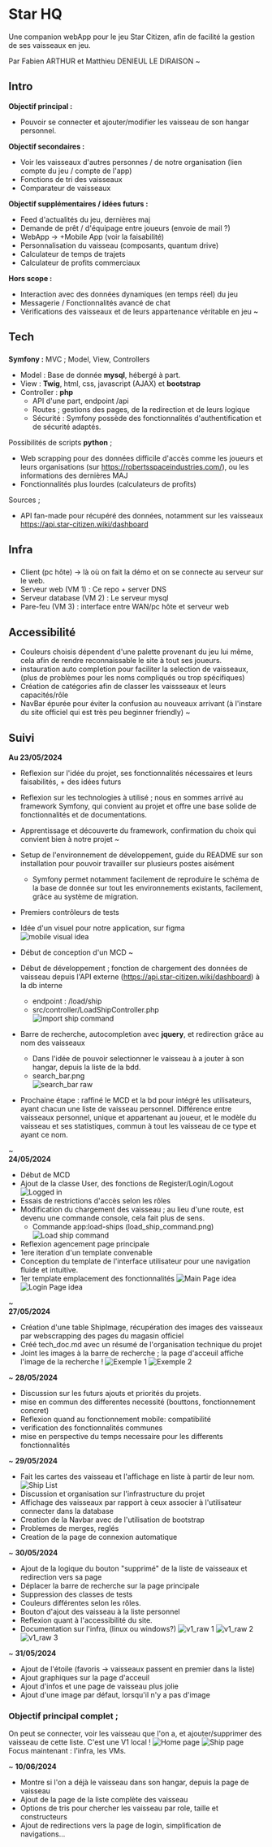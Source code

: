 # Star HQ
Une companion webApp pour le jeu Star Citizen, afin de facilité la gestion de ses vaisseaux en jeu.

Par Fabien ARTHUR et Matthieu DENIEUL LE DIRAISON
~
## Intro
__Objectif principal :__
* Pouvoir se connecter et ajouter/modifier les vaisseau de son hangar personnel.

__Objectif secondaires :__
* Voir les vaisseaux d'autres personnes / de notre organisation (lien compte du jeu / compte de l'app)
* Fonctions de tri des vaisseaux
* Comparateur de vaisseaux

__Objectif supplémentaires / idées futurs :__
* Feed d'actualités du jeu, dernières maj
* Demande de prêt / d'équipage entre joueurs (envoie de mail ?)
* WebApp -> +Mobile App (voir la faisabilité)
* Personnalisation du vaisseau (composants, quantum drive)
* Calculateur de temps de trajets
* Calculateur de profits commerciaux

__Hors scope :__
* Interaction avec des données dynamiques (en temps réel) du jeu
* Messagerie / Fonctionnalités avancé de chat
* Vérifications des vaisseaux et de leurs appartenance véritable en jeu
~
## Tech
###
__Symfony :__
MVC ; Model, View, Controllers
* Model : Base de donnée __mysql__, hébergé à part.
* View : __Twig__, html, css, javascript (AJAX) et __bootstrap__
* Controller : __php__
	*  API d'une part, endpoint /api
	* Routes ; gestions des pages, de la redirection et de leurs logique
	* Sécurité : Symfony possède des fonctionnalités d'authentification et de sécurité adaptés.

Possibilités de scripts __python__ ;
* Web scrapping pour des données difficile d'accès comme les joueurs et leurs organisations (sur https://robertsspaceindustries.com/), ou les informations des dernières MAJ
* Fonctionnalités plus lourdes (calculateurs de profits)

Sources ;
* API fan-made pour récupéré des données, notamment sur les vaisseaux https://api.star-citizen.wiki/dashboard

## Infra
###
* Client (pc hôte) -> là où on fait la démo et on se connecte au serveur sur le web.
* Serveur web (VM 1) : Ce repo + server DNS
* Serveur database (VM 2) : Le serveur mysql
* Pare-feu (VM 3) : interface entre WAN/pc hôte et serveur web

## Accessibilité
* Couleurs choisis dépendent d'une palette provenant du jeu lui même, cela afin de rendre reconnaissable le site à tout ses joueurs.
* instauration auto completion pour faciliter la selection de vaisseaux, (plus de problèmes pour les noms compliqués ou trop spécifiques)
* Création de catégories afin de classer les vaissseaux et leurs capacités/rôle 
* NavBar épurée pour éviter la confusion au nouveaux arrivant (à l'instare du site officiel qui est très peu beginner friendly)
~

## Suivi
__Au 23/05/2024__
* Reflexion sur l'idée du projet, ses fonctionnalités nécessaires et leurs faisabilités, + des idées futurs
* Reflexion sur les technologies à utilisé ; nous en sommes arrivé au framework Symfony, qui convient au projet et offre une base solide de fonctionnalités et de documentations.
* Apprentissage et découverte du framework, confirmation du choix qui convient bien à notre projet
~
* Setup de l'environnement de développement, guide du README sur son installation pour pouvoir travailler sur plusieurs postes aisément
	* Symfony permet notamment facilement de reproduire le schéma de la base de donnée sur tout les environnements existants, facilement, grâce au système de migration.
* Premiers contrôleurs de tests
* Idée d'un visuel pour notre application, sur figma  
![mobile visual idea](_suivi/2024.05.23/first_visual_idea.png)
* Début de conception d'un MCD
~
* Début de développement ; fonction de chargement des données de vaisseau depuis l'API externe (https://api.star-citizen.wiki/dashboard) à la db interne  
	* endpoint : /load/ship  
	* src/controller/LoadShipController.php  
	![import ship command](_suivi/2024.05.23/import_ship_data.png)
* Barre de recherche, autocompletion avec __jquery__, et redirection grâce au nom des vaisseaux
	*  Dans l'idée de pouvoir selectionner le vaisseau à a jouter à son hangar, depuis la liste de la bdd.
	* search_bar.png  
	![search_bar raw](_suivi/2024.05.23/search_bar.png)

* Prochaine étape : raffiné le MCD et la bd pour intégré les utilisateurs, ayant chacun une liste de vaisseau personnel. Différence entre vaisseaux personnel, unique et appartenant au joueur, et le modèle du vaisseau et ses statistiques, commun à tout les vaisseau de ce type et ayant ce nom.

~  
__24/05/2024__
* Début de MCD
* Ajout de la classe User, des fonctions de Register/Login/Logout 
![Logged in](_suivi/2024.05.24/Logged_in.png)
* Essais de restrictions d'accès selon les rôles
* Modification du chargement des vaisseau ; au lieu d'une route, est devenu une commande console, cela fait plus de sens.  
	* Commande app:load-ships (load_ship_command.png)
	![Load ship command](_suivi/2024.05.24/load_ship_command.png)
* Reflexion agencement page principale 
* 1ere iteration d'un template convenable
* Conception du template de l'interface utilisateur pour une navigation fluide et intuitive.
* 1er template emplacement des fonctionnalités
	![Main Page idea](_suivi/2024.05.24/main_page_without_ship_matrix.png)
	![Login Page idea](_suivi/2024.05.24/login_page.png)  
	
~  
__27/05/2024__
* Création d'une table ShipImage, récupération des images des vaisseaux par webscrapping des pages du magasin officiel
* Créé tech_doc.md avec un résumé de l'organisation technique du projet
* Joint les images à la barre de recherche ; la page d'acceuil affiche l'image de la recherche !
	![Exemple 1](_suivi/2024.05.27/search_and_image1.png) ![Exemple 2](_suivi/2024.05.27/search_and_image2.png)

~
__28/05/2024__
* Discussion sur les futurs ajouts et priorités du projets.
* mise en commun des differentes necessité (bouttons, fonctionnement concret)
* Reflexion quand au fonctionnement mobile: compatibilité
* verification des fonctionnalités communes 
* mise en perspective du temps necessaire pour les differents fonctionnalités

~
__29/05/2024__
* Fait les cartes des vaisseau et l'affichage en liste à partir de leur nom.
	![Ship List](_suivi/2024.05.29/ship_list.png)
* Discussion et organisation sur l'infrastructure du projet
* Affichage des vaisseaux par rapport à ceux associer à l'utilisateur connecter dans la database
* Creation de la Navbar avec de l'utilisation de bootstrap
* Problemes de merges, reglés
* Creation de la page de connexion automatique

~
__30/05/2024__
* Ajout de la logique du bouton "supprimé" de la liste de vaisseaux et redirection vers sa page
* Déplacer la barre de recherche sur la page principale
* Suppression des classes de tests
* Couleurs différentes selon les rôles.
* Bouton d'ajout des vaisseau à la liste personnel
* Reflexion quant à l'accessibilité du site.
* Documentation sur l'infra, (linux ou windows?)
	![v1_raw 1](_suivi/2024.05.30/v1_raw_1.png) 
	![v1_raw 2](_suivi/2024.05.30/v1_raw_2.png) 
	![v1_raw 3](_suivi/2024.05.30/v1_raw_3.png)

~
__31/05/2024__
* Ajout de l'étoile (favoris -> vaisseaux passent en premier dans la liste)
* Ajout graphiques sur la page d'acceuil
* Ajout d'infos et une page de vaisseau plus jolie
* Ajout d'une image par défaut, lorsqu'il n'y a pas d'image
### Objectif principal complet ;
On peut se connecter, voir les vaisseau que l'on a, et ajouter/supprimer des vaisseau de cette liste. C'est une V1 local !
![Home page](_suivi/2024.05.31/HomePage.png)
![Ship page](_suivi/2024.05.31/ShipPage.png)
Focus maintenant : l'infra, les VMs.

~
__10/06/2024__
* Montre si l'on a déjà le vaisseau dans son hangar, depuis la page de vaisseau
* Ajout de la page de la liste complète des vaisseau
* Options de tris pour chercher les vaisseau par role, taille et constructeurs
* Ajout de redirections vers la page de login, simplification de navigations...